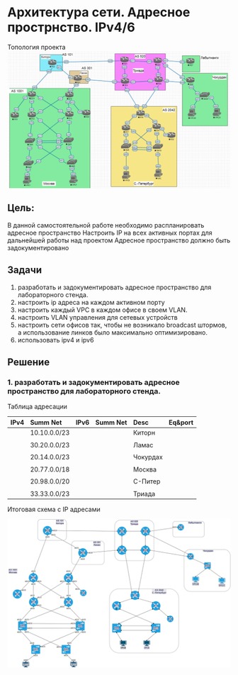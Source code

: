 #  Архитектура сети. Адресное прострнство. IPv4/6

Топология проекта
 ![](/Labworks/Lab_04/Project_Network_EVENG.PNG "Топология проекта")

## Цель: 
В данной самостоятельной работе необходимо распланировать адресное пространство
Настроить IP на всех активных портах для дальнейшей работы над проектом
Адресное пространство должно быть задокументировано

## Задачи 

1. разработать и задокументировать адресное пространство для лабораторного стенда.
2. настроить ip адреса на каждом активном порту
4. настроить каждый VPC в каждом офисе в своем VLAN.
5. настроить VLAN управления для сетевых устройств
6. настроить сети офисов так, чтобы не возникало broadcast штормов, а использование линков было максимально оптимизировано.
7. использовать ipv4 и ipv6

## Решение

### 1. разработать и задокументировать адресное пространство для лабораторного стенда.

Таблица адресации

|  IPv4 |Summ Net  |IPv6   |Summ  Net |  Desc | Eq&port  |
| :------------ | :------------ | :------------ | :------------ | :------------ | :------------ |
|   |10.10.0.0/23 |   |   | Киторн  |   |
|   |   |   |   |   |   |
|   |30.20.0.0/23 |   |   | Ламас  |   |
|   |   |   |   |   |   |
|   |20.14.0.0/23 |   |   | Чокурдах  |   |
|   |   |   |   |   |   |
|   |20.77.0.0/18 |   |   | Москва  |   |
|   |   |   |   |   |   |
|   |20.98.0.0/20   |   |   | С-Питер  |   |
|   |   |   |   |   |   |
|   |33.33.0.0/23   |   |   |Триада   |   |




Итоговая схема с IP адресами

 ![](/Labworks/Lab_04/Project_Network_IP.png "Топология проекта")
